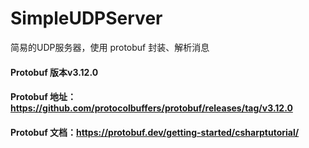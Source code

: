 # SimpleUDPServer
简易的UDP服务器，使用 protobuf 封装、解析消息
#### Protobuf 版本v3.12.0
#### Protobuf 地址：https://github.com/protocolbuffers/protobuf/releases/tag/v3.12.0
#### Protobuf 文档：https://protobuf.dev/getting-started/csharptutorial/
